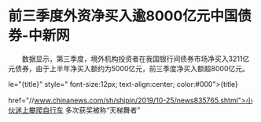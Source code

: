 # 前三季度外资净买入逾8000亿元中国债券-中新网

　　数据显示，第三季度，境外机构投资者在我国银行间债券市场净买入3211亿元债券，由于上半年净买入额约为5000亿元，前三季度净买入额超8000亿元。

le="{title}" style=" font-size:12px; text-align:center; color:#000">{title}

href="//www.chinanews.com/sh/shipin/2019/10-25/news835765.shtml">小伙迷上攀爬自行车 多次获奖被称“天梯舞者”
